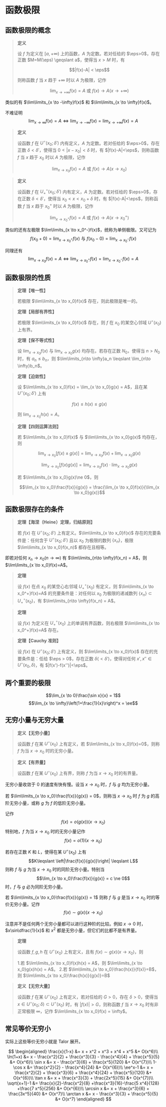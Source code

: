 # 函数极限

## 函数极限的概念

> **定义**
> 
> 设 $f$ 为定义在 $[a,+\infty)$ 上的函数，$A$ 为定数。若对任给的 $\eps>0$，存在正数 $M=M(\eps) \geqslant a$，使得当 $x>M$ 时，有
> 
> $$|f(x)-A| < \eps$$
> 
> 则称函数 $f$ 当 $x$ 趋于 $+\infty$ 时以 $A$ 为极限，记作
> 
> $$\lim_{x \to +\infty}f(x) = A\ \text{或}\ f(x) \to A(x \to +\infty)$$

类似的有 $\lim\limits_{x \to -\infty}f(x)$ 和 $\lim\limits_{x \to \infty}f(x)$。

不难证明
$$\lim_{x \to \infty}f(x) = A \Leftrightarrow \lim_{x \to -\infty}f(x)=\lim_{x \to +\infty}f(x)=A$$

> **定义**
> 
> 设函数 $f$ 在 $U^\circ(x_0;\delta')$ 内有定义，$A$ 为定数。若对任给的 $\eps>0$，存在正数 $\delta<\delta'$，使得当 $0<|x-x_0|<\delta$ 时，有 $|f(x)-A|<\eps$，则称函数 $f$ 当 $x$ 趋于 $x_0$ 时以 $A$ 为极限，记作
> 
> $$\lim_{x \to x_0}f(x) = A\ \text{或}\ f(x)\to A(x \to x_0)$$

> **定义**
> 
> 设函数 $f$ 在 $U_+^\circ(x_0;\delta')$ 内有定义，$A$ 为定数。若对任给的 $\eps>0$，存在正数 $\delta<\delta'$，使得当 $x_0<x<x_0+\delta$ 时，有 $|f(x)-A|<\eps$，则称函数 $f$ 当 $x$ 趋于 $x_0^+$ 时以 $A$ 为极限，记作 
> 
> $$\lim_{x \to x_0^+}f(x) = A\ \text{或}\ f(x)\to A(x \to x_0^+)$$

类似的还有左极限 $\lim\limits_{x \to x_0^-}f(x)$，统称为单侧极限。又可记为
$$f(x_0+0) = \lim_{x \to x_0^+}f(x)\ \text{与}\ f(x_0-0) = \lim_{x \to x_0^-}f(x)$$

同理还有
$$\lim_{x \to x_0}f(x) = A \Leftrightarrow \lim_{x \to x_0^+}f(x)=\lim_{x \to x_0^-}f(x)=A$$

## 函数极限的性质

> **定理【唯一性】**
> 
> 若极限 $\lim\limits_{x \to x_0}f(x)$ 存在，则此极限是唯一的。

> **定理【局部有界性】**
> 
> 若极限 $\lim\limits_{x \to x_0}f(x)$ 存在，则 $f$ 在 $x_0$ 的某空心邻域 $U^\circ(x_0)$ 上有界。

> **定理【保不等式性】**
> 
> 设 $\lim_{x \to x_0}f(x)$ 与 $\lim_{x \to x_0}g(x)$ 均存在。若存在正数 $N_0$，使得当 $n>N_0$ 时，有 $a_n\leqslant b_n$，则 $\lim\limits_{n\to \infty}a_n \leqslant \lim_{n\to \infty}b_n$。

> **定理【迫敛性】**
> 
> 设 $\lim\limits_{x \to x_0}f(x) = \lim_{x \to x_0}g(x) = A$，且在某 $U^\circ(x_0;\delta')$ 上有
> 
> $$f(x)\leqslant h(x) \leqslant g(x)$$
> 
> 则 $\lim_{x \to x_0}h(x) = A$。

> **定理【四则运算法则】**
> 
> 若 $\lim\limits_{x \to x_0}f(x)$ 与 $\lim\limits_{x \to x_0}g(x)$ 均存在，则
> 
> $$\lim_{x \to x_0}[f(x)\pm g(x)] = \lim_{x \to x_0}f(x) + \lim_{x \to x_0}g(x)$$
> 
> $$\lim_{x \to x_0}[f(x)g(x)] = \lim_{x \to x_0}f(x) \cdot \lim_{x \to x_0}g(x)$$
> 
> 若 $\lim\limits_{x \to x_0}g(x)\ne 0$，则
> 
> $$\lim_{x \to x_0}\frac{f(x)}{g(x)} = \frac{\lim_{x \to x_0}f(x)}{\lim_{x \to x_0}g(x)}$$

## 函数极限存在的条件

> **定理【海涅（Heine）定理，归结原则】**
> 
> 若 $f(x)$ 在 $U^\circ(x_0;\delta')$ 上有定义。$\lim\limits_{x \to x_0}f(x)$ 存在的充要条件是：任何含于 $U^\circ(x_0;\delta')$ 且以 $x_0$ 为极限的数列 $\{x_n\}$，极限 $\lim\limits_{x \to x_0}f(x_n)$ 都存在且相等。

即若对任何 $x_n\to x_0(n\to \infty)$ 有 $\lim\limits_{n\to \infty}f(x_n) = A$，则 $\lim\limits_{x \to x_0}f(x)=A$。

> **定理**
> 
> 设 $f(x)$ 在点 $x_0$ 的某空心右邻域 $U_+^\circ(x_0)$ 有定义，则 $\lim\limits_{x \to x_0^+}f(x)=A$ 的充要条件是：对任何以 $x_0$ 为极限的递减数列 $\{x_n\}\subset U_+^\circ(x_0)$，有 $\lim\limits_{n\to \infty}f(x_n) = A$。

> **定理**
> 
> 设 $f(x)$ 为定义在 $U_+^\circ(x_0)$ 上的单调有界函数，则右极限 $\lim\limits_{x \to x_0^+}f(x)=A$ 存在。

> **定理【Cauchy 准则】**
> 
> 设 $f(x)$ 在 $U^\circ(x_0;\delta')$ 上有定义，则 $\lim\limits_{x \to x_0}f(x)$ 存在的充要条件是：任给 $\eps > 0$，存在正数 $\delta(<\delta')$，使得对任何 $x',x''\in U^\circ(x_0,\delta)$，有 $|f(x')-f(x'')|<\eps$。

## 两个重要的极限

$$\lim_{x \to 0}\frac{\sin x}{x} = 1$$
$$\lim_{x \to \infty}\left(1+\frac{1}{x}\right)^x = \ee$$

## 无穷小量与无穷大量

> **定义【无穷小量】**
> 
> 设函数 $f$ 在某 $U^\circ(x_0)$ 上有定义，若 $\lim\limits_{x \to x_0}f(x)=0$，则称 $f$ 为当 $x \to x_0$ 时的无穷小量。

> **定义【有界量】**
> 
> 设函数 $f$ 在某 $U^\circ(x_0)$ 上有界，则称 $f$ 为当 $x \to x_0$ 时的有界量。

无穷小量收敛于 $0$ 的速度有快有慢。设当 $x \to x_0$ 时，$f$ 与 $g$ 均为无穷小量。

若 $\lim\limits_{x \to x_0}\frac{f(x)}{g(x)} = 0$，则称当 $x \to x_0$ 时 $f$ 为 $g$ 的高阶无穷小量，或称 $g$ 为 $f$ 的低阶无穷小量。

记作
$$f(x)=o(g(x))(x \to x_0)$$
特别地，$f$ 为当 $x \to x_0$ 时的无穷小量记作
$$f(x)=o(1)(x \to x_0)$$

若存在正数 $K$ 和 $L$，使得在某 $U^\circ(x_0)$ 上有
$$K\leqslant \left|\frac{f(x)}{g(x)}\right| \leqslant L$$
则称 $f$ 与 $g$ 为当 $x \to x_0$ 时的同阶无穷小量。特别当
$$\lim_{x \to x_0}\frac{f(x)}{g(x)} = c \ne 0$$
时，$f$ 与 $g$ 必为同阶无穷小量。

若 $\lim\limits_{x \to x_0}\frac{f(x)}{g(x)} = 1$ 则称 $f$ 与 $g$ 是当 $x \to x_0$ 时的等价无穷小量。记作
$$f(x) \sim g(x) (x \to x_0)$$

注意并不是任何两个无穷小量都可以进行这种阶的比较。例如 $x \to 0$ 时，$x\sin\dfrac{1}{x}$ 和 $x^2$ 都是无穷小量，但它们的比都不是有界量。

> **定理**
> 
> 设函数 $f,g,h$ 在 $U^\circ(x_0)$ 上有定义，且有 $f(x) \sim g(x)(x \to x_0)$，则
> 
> 1.若 $\lim\limits_{x \to x_0}f(x)h(x) = A$，则 $\lim\limits_{x \to x_0}g(x)h(x) = A$。
> 2.若 $\lim\limits_{x \to x_0}\frac{h(x)}{f(x)}=B$，则 $\lim\limits_{x \to x_0}\frac{h(x)}{g(x)}=B$

> **定义【无穷大量】**
> 
> 设函数 $f$ 在某 $U^\circ(x_0)$ 上有定义，若对任给的 $G>0$，存在 $\delta>0$，使得当 $x\in U^\circ(x_0;\delta)\subset U^\circ(x_0)$ 时，有 $|f(x)|>G$，则称函数 $f$ 当 $x \to x_0$ 时有非正常极限 $\infty$，记作 $\lim\limits_{x \to x_0}f(x) = \infty$。

## 常见等价无穷小

实际上这些等价无穷小就是 Talor 展开。

$$
\begin{aligned}
    \frac{x}{1-x} &= x + x^2 + x^3 + x^4 + x^5 &+ O(x^6)\\
    \ln(1+x)      &= x - \frac{x^2}{2} + \frac{x^3}{3} - \frac{x^4}{4} + \frac{x^5}{5} &+ O(x^6)\\
    \sin x        &= x - \frac{x^3}{6} + \frac{x^5}{120} &+ O(x^{7})\\
    1- \cos x     &= \frac{x^2}{2} - \frac{x^4}{24} &+ O(x^{6})\\
    \ee^x-1       &= x + \frac{x^2}{2} + \frac{x^3}{6} + \frac{x^4}{24} + \frac{x^5}{120} &+  O(x^{6})\\
    \tan x        &= x + \frac{x^3}{3} + \frac{2x^5}{15} &+ O(x^{7})\\
    \sqrt{x+1}-1  &= \frac{x}{2}-\frac{x^2}{8} +\frac{x^3}{16}-\frac{5 x^4}{128} +\frac{7 x^5}{256} &+  O(x^{6})\\
    \arcsin x     &= x + \frac{x^3}{6} + \frac{3x^5}{40} &+ O(x^7)\\
    \arctan x     &= x - \frac{x^3}{3} + \frac{x^5}{5} &+ O(x^7)
\end{aligned}
$$
